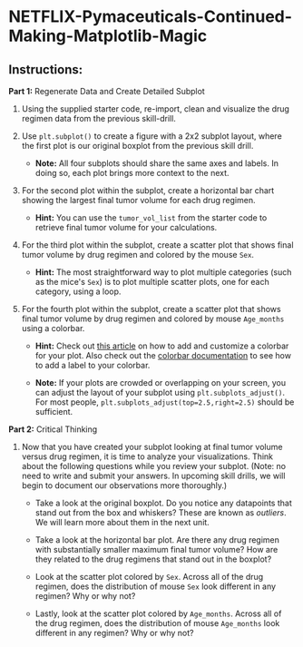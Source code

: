 # NETFLIX-Pymaceuticals-Continued-Making-Matplotlib-Magic
## Instructions:

**Part 1:** Regenerate Data and Create Detailed Subplot

1. Using the supplied starter code, re-import, clean and visualize the drug regimen data from the previous skill-drill. 

2. Use `plt.subplot()` to create a figure with a 2x2 subplot layout, where the first plot is our original boxplot from the previous skill drill.

   * **Note:** All four subplots should share the same axes and labels. In doing so, each plot brings more context to the next. 

3. For the second plot within the subplot, create a horizontal bar chart showing the largest final tumor volume for each drug regimen.

   * **Hint:** You can use the `tumor_vol_list` from the starter code to retrieve final tumor volume for your calculations.

4. For the third plot within the subplot, create a scatter plot that shows final tumor volume by drug regimen and colored by the mouse `Sex`. 

   * **Hint:** The most straightforward way to plot multiple categories (such as the mice's `Sex`) is to plot multiple scatter plots, one for each category, using a loop.  

5. For the fourth plot within the subplot, create a scatter plot that shows final tumor volume by drug regimen and colored by mouse `Age_months` using a colorbar. 

   * **Hint:** Check out [this article](https://jakevdp.github.io/PythonDataScienceHandbook/04.07-customizing-colorbars.html) on how to add and customize a colorbar for your plot. Also check out the [colorbar documentation](https://matplotlib.org/3.3.3/api/_as_gen/matplotlib.pyplot.colorbar.html?highlight=colorbar#matplotlib.pyplot.colorbar) to see how to add a label to your colorbar.

   * **Note:** If your plots are crowded or overlapping on your screen, you can adjust the layout of your subplot using `plt.subplots_adjust()`. For most people, `plt.subplots_adjust(top=2.5,right=2.5)` should be sufficient.

**Part 2:** Critical Thinking

1. Now that you have created your subplot looking at final tumor volume versus drug regimen, it is time to analyze your visualizations. Think about the following questions while you review your subplot. (Note: no need to write and submit your answers. In upcoming skill drills, we will begin to document our observations more thoroughly.)

   * Take a look at the original boxplot. Do you notice any datapoints that stand out from the box and whiskers? These are known as *outliers*. We will learn more about them in the next unit.

   * Take a look at the horizontal bar plot. Are there any drug regimen with substantially smaller maximum final tumor volume? How are they related to the drug regimens that stand out in the boxplot?

   * Look at the scatter plot colored by `Sex`. Across all of the drug regimen, does the distribution of mouse `Sex` look different in any regimen? Why or why not?

   * Lastly, look at the scatter plot colored by `Age_months`. Across all of the drug regimen, does the distribution of mouse `Age_months` look different in any regimen? Why or why not?
